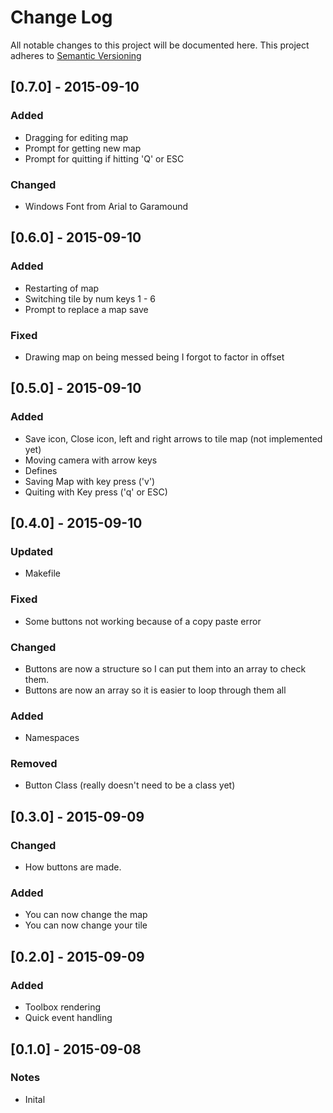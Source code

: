 # Change Log

All notable changes to this project will be documented here.
This project adheres to [Semantic Versioning](http://semver.org/)

## [0.7.0] - 2015-09-10
### Added
* Dragging for editing map
* Prompt for getting new map
* Prompt for quitting if hitting 'Q' or ESC

### Changed
* Windows Font from Arial to Garamound


## [0.6.0] - 2015-09-10
### Added
* Restarting of map
* Switching tile by num keys 1 - 6
* Prompt to replace a map save

### Fixed
* Drawing map on being messed being I forgot to factor in offset


## [0.5.0] - 2015-09-10
### Added
* Save icon, Close icon, left and right arrows to tile map (not implemented yet)
* Moving camera with arrow keys
* Defines
* Saving Map with key press ('v')
* Quiting with Key press ('q' or ESC)


## [0.4.0] - 2015-09-10
### Updated
* Makefile

### Fixed
* Some buttons not working because of a copy paste error

### Changed
* Buttons are now a structure so I can put them into an array to check them.
* Buttons are now an array so it is easier to loop through them all

### Added
* Namespaces

### Removed
* Button Class (really doesn't need to be a class yet)


## [0.3.0] - 2015-09-09
### Changed
* How buttons are made.

### Added
* You can now change the map
* You can now change your tile


## [0.2.0] - 2015-09-09
### Added
* Toolbox rendering
* Quick event handling


## [0.1.0] - 2015-09-08
### Notes
* Inital
